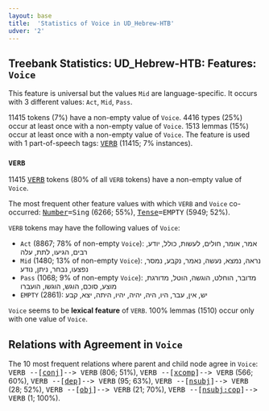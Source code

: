 ```yaml
---
layout: base
title:  'Statistics of Voice in UD_Hebrew-HTB'
udver: '2'
---
```


## Treebank Statistics: UD_Hebrew-HTB: Features: `Voice`

This feature is universal but the values `Mid` are language-specific.
It occurs with 3 different values: `Act`, `Mid`, `Pass`.

11415 tokens (7%) have a non-empty value of `Voice`.
4416 types (25%) occur at least once with a non-empty value of `Voice`.
1513 lemmas (15%) occur at least once with a non-empty value of `Voice`.
The feature is used with 1 part-of-speech tags: <tt><a href="he_htb-pos-VERB.html">VERB</a></tt> (11415; 7% instances).

### `VERB`

11415 <tt><a href="he_htb-pos-VERB.html">VERB</a></tt> tokens (80% of all `VERB` tokens) have a non-empty value of `Voice`.

The most frequent other feature values with which `VERB` and `Voice` co-occurred: <tt><a href="he_htb-feat-Number.html">Number</a></tt><tt>=Sing</tt> (6266; 55%), <tt><a href="he_htb-feat-Tense.html">Tense</a></tt><tt>=EMPTY</tt> (5949; 52%).

`VERB` tokens may have the following values of `Voice`:

* `Act` (8867; 78% of non-empty `Voice`): אמר, אומר, חולים, לעשות, כולל, יודע, רבים, הגיעו, לתת, עלה
* `Mid` (1480; 13% of non-empty `Voice`): נראה, נמצא, נעשה, נאמר, נקבע, נמסר, נפצעו, נבחר, ניתן, נודע
* `Pass` (1068; 9% of non-empty `Voice`): מדובר, הוחלט, הוגשה, הוטל, מדורגת, מוצע, סוכם, הוגש, הוגשו, הועברו
* `EMPTY` (2861): יש, אין, עבר, היו, היה, יהיה, יהיו, היתה, יצא, קבע

`Voice` seems to be **lexical feature** of `VERB`. 100% lemmas (1510) occur only with one value of `Voice`.

## Relations with Agreement in `Voice`

The 10 most frequent relations where parent and child node agree in `Voice`:
<tt>VERB --[<tt><a href="he_htb-dep-conj.html">conj</a></tt>]--> VERB</tt> (806; 51%),
<tt>VERB --[<tt><a href="he_htb-dep-xcomp.html">xcomp</a></tt>]--> VERB</tt> (566; 60%),
<tt>VERB --[<tt><a href="he_htb-dep-dep.html">dep</a></tt>]--> VERB</tt> (95; 63%),
<tt>VERB --[<tt><a href="he_htb-dep-nsubj.html">nsubj</a></tt>]--> VERB</tt> (28; 52%),
<tt>VERB --[<tt><a href="he_htb-dep-obj.html">obj</a></tt>]--> VERB</tt> (21; 70%),
<tt>VERB --[<tt><a href="he_htb-dep-nsubj-cop.html">nsubj:cop</a></tt>]--> VERB</tt> (1; 100%).

